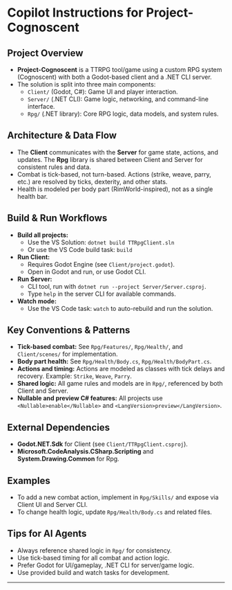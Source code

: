 # Copilot Instructions for Project-Cognoscent

## Project Overview
- **Project-Cognoscent** is a TTRPG tool/game using a custom RPG system (Cognoscent) with both a Godot-based client and a .NET CLI server.
- The solution is split into three main components:
  - `Client/` (Godot, C#): Game UI and player interaction.
  - `Server/` (.NET CLI): Game logic, networking, and command-line interface.
  - `Rpg/` (.NET library): Core RPG logic, data models, and system rules.

## Architecture & Data Flow
- The **Client** communicates with the **Server** for game state, actions, and updates. The **Rpg** library is shared between Client and Server for consistent rules and data.
- Combat is tick-based, not turn-based. Actions (strike, weave, parry, etc.) are resolved by ticks, dexterity, and other stats.
- Health is modeled per body part (RimWorld-inspired), not as a single health bar.

## Build & Run Workflows
- **Build all projects:**
  - Use the VS Solution: `dotnet build TTRpgClient.sln`
  - Or use the VS Code build task: `build`
- **Run Client:**
  - Requires Godot Engine (see `Client/project.godot`).
  - Open in Godot and run, or use Godot CLI.
- **Run Server:**
  - CLI tool, run with `dotnet run --project Server/Server.csproj`.
  - Type `help` in the server CLI for available commands.
- **Watch mode:**
  - Use the VS Code task: `watch` to auto-rebuild and run the solution.

## Key Conventions & Patterns
- **Tick-based combat:** See `Rpg/Features/`, `Rpg/Health/`, and `Client/scenes/` for implementation.
- **Body part health:** See `Rpg/Health/Body.cs`, `Rpg/Health/BodyPart.cs`.
- **Actions and timing:** Actions are modeled as classes with tick delays and recovery. Example: `Strike`, `Weave`, `Parry`.
- **Shared logic:** All game rules and models are in `Rpg/`, referenced by both Client and Server.
- **Nullable and preview C# features:** All projects use `<Nullable>enable</Nullable>` and `<LangVersion>preview</LangVersion>`.

## External Dependencies
- **Godot.NET.Sdk** for Client (see `Client/TTRpgClient.csproj`).
- **Microsoft.CodeAnalysis.CSharp.Scripting** and **System.Drawing.Common** for Rpg.

## Examples
- To add a new combat action, implement in `Rpg/Skills/` and expose via Client UI and Server CLI.
- To change health logic, update `Rpg/Health/Body.cs` and related files.

## Tips for AI Agents
- Always reference shared logic in `Rpg/` for consistency.
- Use tick-based timing for all combat and action logic.
- Prefer Godot for UI/gameplay, .NET CLI for server/game logic.
- Use provided build and watch tasks for development.

---